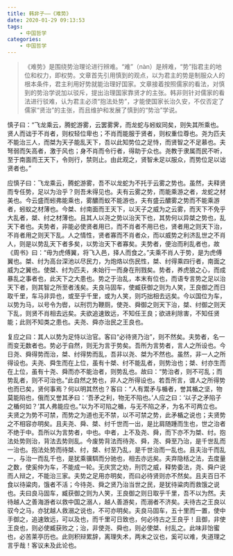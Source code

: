 ```yaml
---
title: 韩非子——《难势》
date: 2020-01-29 09:13:53
tags: 
    - 中国哲学
categories:
    - 中国哲学
---
```


> 《难势》是围绕势治理论进行辨难。“难”（nàn）是辨难，“势”指君主的地位和权力，即权势。文章首先引用慎到的观点，以为君主的势是制服众人的根本条件，君主利用好势就能治理好国家。文章接着按照儒家的看法，对慎到的势治学说加以驳斥，提出治理国家靠贤才的主张。韩非则针对儒家的看法进行驳难，认为君主必须“抱法处势”，才能使国家长治久安，不仅否定了儒家“贤治”的主张，而且维护和发展了慎到的“势治”学说。


慎子曰：“飞龙乘云，腾蛇游雾，云罢雾霁，而龙蛇与蚓蚁同矣，则失其所乘也。贤人而诎于不肖者，则权轻位卑也；不肖而能服于贤者，则权重位尊也。尧为匹夫不能治三人，而桀为天子能乱天下，吾以此知势位之足恃，而贤智之不足慕也。夫弩弱而矢高者，激于风也；身不肖而令行者，得助于众也。尧教于隶属而民不听，至于南面而王天下，令则行，禁则止。由此观之，贤智未足以服众，而势位足以诎贤者也。”

	
应慎子曰：飞龙乘云，腾蛇游雾，吾不以龙蛇为不托于云雾之势也。虽然，夫释贤而专任势，足以为治乎？则吾未得见也。夫有云雾之势，而能乘游之者，龙蛇之材美也。今云盛而蚓弗能乘也，雾醲而蚁不能游也，夫有盛云醲雾之势而不能乘游者，蚓蚁之材薄也。今桀、纣南面而王天下，以天子之威为之云雾，而天下不免乎大乱者，桀、纣之材薄也。且其人以尧之势以治天下也，其势何以异桀之势也，乱天下者也。夫势者，非能必使贤者用已，而不肖者不用已也，贤者用之则天下治，不肖者用之则天下乱。人之情性，贤者寡而不肖者众，而以威势之利济乱世之不肖人，则是以势乱天下者多矣，以势治天下者寡矣。夫势者，便治而利乱者也，故《周书》曰：“毋为虎傅翼，将飞入邑，择人而食之。”夫乘不肖人于势，是为虎傅翼也。桀、纣为高台深池以尽民力，为炮烙以伤民性，桀、纣得乘四行者，南面之威为之翼也。使桀、纣为匹夫，未始行一而身在刑戮矣。势者，养虎狼之心，而成暴乱之事者也，此天下之大患也。势之于治乱，本末有位也，而语专言势之足以治天下者，则其智之所至者浅矣。夫良马固车，使臧获御之则为人笑，王良御之而日取千里，车马非异也，或至乎千里，或为人笑，则巧拙相去远矣。今以国位为车，以势为马，以号令为辔，以刑罚为鞭厕，使尧、舜御之则天下治，桀、纣御之则天下乱，则贤不肖相去远矣。夫欲追速致远，不知任王良；欲进利除害，不知任贤能；此则不知类之患也。夫尧、舜亦治民之王良也。

复应之曰：其人以势为足恃以治官。客曰“必待贤乃治”，则不然矣。夫势者，名一而变无数者也。势必于自然，则无为言于势矣。吾所为言势者，言人之所设也。今日尧、舜得势而治，桀、纣得势而乱，吾非以尧、桀为不然也。虽然，非一人之所得设也。夫尧、舜生而在上位，虽有十桀、纣不能乱者，则势治也；桀、纣亦生而在上位，虽有十尧、舜而亦不能治者，则势乱也。故曰：“势治者，则不可乱；而势乱者，则不可治也。”此自然之势也，非人之所得设也。若吾所言，谓人之所得势也而已矣，贤何事焉？何以明其然也？客曰：“人有鬻矛与楯者，誉其楯之坚，物莫能陷也，俄而又誉其矛曰：‘吾矛之利，物无不陷也。’人应之曰：‘以子之矛陷子之楯何如？’其人弗能应也。”以为不可陷之楯，与无不陷之矛，为名不可两立也。夫贤之为势不可禁，而势之为道也无不禁，以不可禁之势，此矛楯之说也；夫贤势之不相容亦明矣。且夫尧、舜、桀、纣千世而一出，是比肩随踵而生也，世之治者不绝于中。吾所以为言势者，中也。中者，上不及尧、舜，而下亦不为桀、纣。抱法处势则治，背法去势则乱。今废势背法而待尧、舜，尧、舜至乃治，是千世乱而一治也。抱法处势而待桀、纣，桀、纣至乃乱，是千世治而一乱也。且夫治千而乱一，与治一而乱千也，是犹乘骥駬而分驰也，相去亦远矣。夫弃隐栝之法，去度量之数，使奚仲为车，不能成一轮。无庆赏之劝，刑罚之威，释势委法，尧、舜户说而人辩之，不能治三家。夫势之足用亦明矣，而曰必待贤则亦不然矣。且夫百日不食以待粱肉，饿者不活；今待尧、舜之贤乃治当世之民，是犹待粱肉而救饿之说也。夫曰良马固车，臧获御之则为人笑，王良御之则日取乎千里，吾不以为然。夫待越人之善海游者以救中国之溺人，越人善游矣，而溺者不济矣。夫待古之王良以驭今之马，亦犹越人救溺之说也，不可亦明矣。夫良马固车，五十里而一置，使中手御之，追速致远，可以及也，而千里可日致也，何必待古之王良乎！且御，非使王良也，则必使臧获败之；治，非使尧、舜也，则必使桀、纣乱之。此味非饴蜜也，必苦莱亭历也。此则积辩累辞，离理失术，两末之议也，奚可以难，失道理之言乎哉！客议未及此论也。